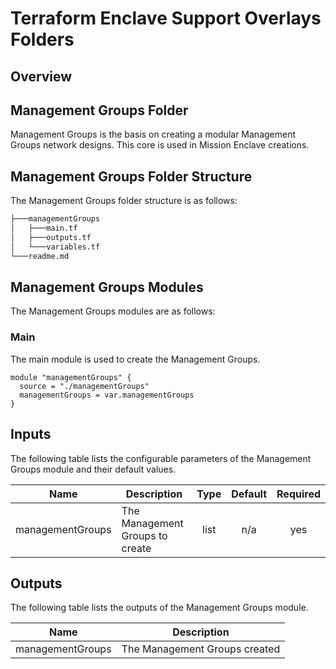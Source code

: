 # Terraform Enclave Support Overlays Folders

## Overview

## Management Groups Folder

Management Groups is the basis on creating a modular Management Groups network designs. This core is used in Mission Enclave creations.

## Management Groups Folder Structure

The Management Groups folder structure is as follows:

```bash
├───managementGroups
│   ├───main.tf
│   ├───outputs.tf
│   └───variables.tf
└───readme.md
```

## Management Groups Modules

The Management Groups modules are as follows:

### Main

The main module is used to create the Management Groups.

```hcl
module "managementGroups" {
  source = "./managementGroups"
  managementGroups = var.managementGroups
}
```

## Inputs

The following table lists the configurable parameters of the Management Groups module and their default values.

| Name | Description | Type | Default | Required |
|------|-------------|:----:|:-----:|:-----:|
| managementGroups | The Management Groups to create | list | n/a | yes |

## Outputs

The following table lists the outputs of the Management Groups module.

| Name | Description |
|------|-------------|
| managementGroups | The Management Groups created |
